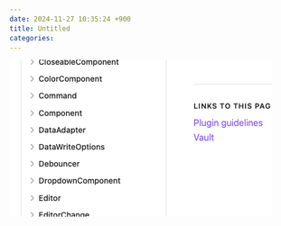 ```yaml
---
date: 2024-11-27 10:35:24 +900
title: Untitled
categories:
---
```

![image](./attachments/2024-11-27-test2-image.png)




